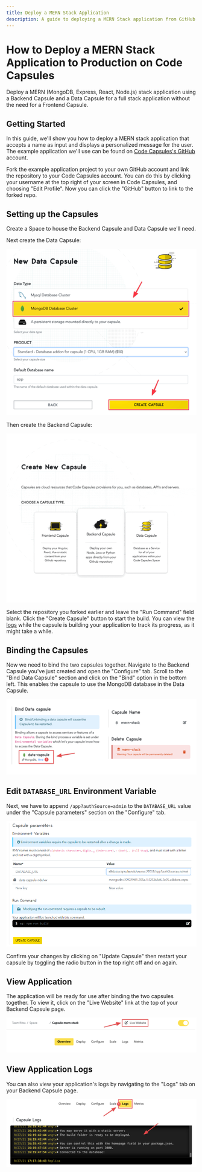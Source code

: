```yaml
---
title: Deploy a MERN Stack Application
description: A guide to deploying a MERN Stack application from GitHub.
---
```


# How to Deploy a MERN Stack Application to Production on Code Capsules

Deploy a MERN (MongoDB, Express, React, Node.js) stack application using a Backend Capsule and a Data Capsule for a full stack application without the need for a Frontend Capsule.

## Getting Started

In this guide, we'll show you how to deploy a MERN stack application that accepts a name as input and displays a personalized message for the user. The example application we'll use can be found on [Code Capsules's GitHub](https://github.com/codecapsules-io/mern-stack) account.

Fork the example application project to your own GitHub account and link the repository to your Code Capsules account. You can do this by clicking your username at the top right of your screen in Code Capsules, and choosing "Edit Profile". Now you can click the "GitHub" button to link to the forked repo. 

## Setting up the Capsules

Create a Space to house the Backend Capsule and Data Capsule we'll need.

Next create the Data Capsule:

![MongoDB Database Cluster](../assets/reference/mongodb-database-cluster.png)

Then create the Backend Capsule:  

![Create Backend Capsule](../assets/deployment/mern/creating-backend-mern.gif)

Select the repository you forked earlier and leave the "Run Command" field blank. Click the "Create Capsule" button to start the build. You can view the [logs](#view-application-logs) while the capsule is building your application to track its progress, as it might take a while. 

## Binding the Capsules

Now we need to bind the two capsules together. Navigate to the Backend Capsule you've just created and open the "Configure" tab. Scroll to the "Bind Data Capsule" section and click on the "Bind" option in the bottom left. This enables the capsule to use the MongoDB database in the Data Capsule. 

![Bind MERN Capsules](../assets/deployment/mern/bind-mern-capsules.png)

## Edit `DATABASE_URL` Environment Variable

Next, we have to append `/app?authSource=admin` to the `DATABASE_URL` value under the "Capsule parameters" section on the "Configure" tab. 

![Edit DATABASE_URL Environment Variable](../assets/deployment/mern/edit-database-url.png)

Confirm your changes by clicking on "Update Capsule" then restart your capsule by toggling the radio button in the top right off and on again.

## View Application

The application will be ready for use after binding the two capsules together. To view it, click on the "Live Website" link at the top of your Backend Capsule page.

![Live Website Link](../assets/deployment/mern/live-website-link.png)

## View Application Logs

You can also view your application's logs by navigating to the "Logs" tab on your Backend Capsule page.

![Application Logs](../assets/deployment/mern/application-logs.png)

